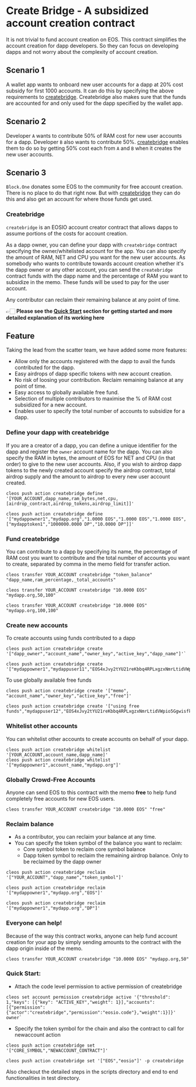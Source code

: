 
# Create Bridge - A subsidized account creation contract
It is not trivial to fund account creation on EOS. This contract simplifies the account creation for dapp developers.
So they can focus on developing dapps and not worry about the complexity of account creation.

## Scenario 1
A wallet app wants to onboard new user accounts for a dapp at 20% cost subsidy for first 1000 accounts. It can do this by specifying the above requirements to [createbridge](#Createbridge).
Createbridge also makes sure that the funds are accounted for and only used for the dapp specified by the wallet app. 

## Scenario 2
Developer `A` wants to contribute 50% of RAM cost for new user accounts for a dapp. Developer `B` also wants to contribute 50%.
[createbridge](#Createbridge) enables them to do so by getting 50% cost each from `A` and `B` when it creates the new user accounts.

## Scenario 3
`Block.One` donates some EOS to the community for free account creation. There is no place to do that right now. But with [createbridge](#Createbridge) they can do this and also get an account for where those funds get used.

### Createbridge
`createbridge` is an EOSIO account creator contract that allows dapps to assume portions of the costs for account creation.

As a dapp owner, you can define your dapp with `createbridge` contract specifying the owner/whitelisted account for the app. You can also specify the amount of RAM, NET and CPU you want for the new user accounts. 
As somebody who wants to contribute towards account creation whether it's the dapp owner or any other account, you can send the `createbridge` contract funds with the dapp name and the percentage of RAM you want to subsidize in the memo. These funds will be used to pay for the user account.

Any contributor can reclaim their remaining balance at any point of time.

👉🏻 **Please see the [Quick Start](#quick-start) section for getting started and more detailed explanation of its working here**

## Feature
Taking the lead from the scatter team, we have added some more features:
- Allow only the accounts registered with the dapp to avail the funds contributed for the dapp.
- Easy airdrops of dapp specific tokens with new account creation.
- No risk of loosing your contribution. Reclaim remaining balance at any point of time.
- Easy access to globally available free fund.
- Selection of multiple contributors to maximise the % of RAM cost subsidized for a new account.
- Enables user to specify the total number of accounts to subsidize for a dapp.

### Define your dapp with createbridge

If you are a creator of a dapp, you can define a unique identifier for the dapp and register the `owner` account name for the dapp. 
You can also specify the RAM in bytes, the amount of EOS for NET and CPU (in that order) to give to the new user accounts. 
Also, if you wish to airdrop dapp tokens to the newly created account specify the airdrop contract, total airdrop supply
and the amount to airdrop to every new user account created. 
```
cleos push action createbridge define '[YOUR_ACCOUNT,dapp_name,ram_bytes,net,cpu,[airdrop_contract,airdrop_tokens,airdrop_limit]]'

cleos push action createbridge define '["mydappowner1","mydapp.org","1.0000 EOS","1.0000 EOS","1.0000 EOS",["mydapptoken1","1000000.0000 DP","10.0000 DP"]]'
```
### Fund createbridge

You can contribute to a dapp by specifying its name, the percentage of RAM cost you want to contribute and the total number of accounts you want to create, separated by comma in the memo field for transfer action.
```
cleos transfer YOUR_ACCOUNT createbridge "token_balance" "dapp_name,ram_percentage,_total_accounts"

cleos transfer YOUR_ACCOUNT createbridge "10.0000 EOS" "mydapp.org,50,100"

cleos transfer YOUR_ACCOUNT createbridge "10.0000 EOS" "mydapp.org,100,100"
```

### Create new accounts
To create accounts using funds contributed to a dapp
```
cleos push action createbridge create '["dapp_owner","account_name","owner_key","active_key","dapp_name"]'`

cleos push action createbridge create '["mydappowner1","mydappuser11","EOS4xJvy2tYU21reKbbq4RPLxgzxNmrLtidVWpio5Ggwisfkgzg2L","EOS4xJvy2tYU21reKbbq4RPLxgzxNmrLtidVWpio5Ggwisfkgzg2L","mydapp.org"]'
```

To use globally available free funds
```
cleos push action createbridge create '["memo", "account_name","owner_key","active_key","free"]'
```
```
cleos push action createbridge create '["using free funds","mydappuser12","EOS4xJvy2tYU21reKbbq4RPLxgzxNmrLtidVWpio5Ggwisfkgzg2L","EOS4xJvy2tYU21reKbbq4RPLxgzxNmrLtidVWpio5Ggwisfkgzg2L","free"]'
```

### Whitelist other accounts

You can whitelist other accounts to create accounts on behalf of your dapp.
```
cleos push action createbridge whitelist '[YOUR_ACCOUNT,account_name,dapp_name]'
cleos push action createbridge whitelist '["mydappowner1",account_name,"mydapp.org"]'
```

### Globally Crowd-Free Accounts

Anyone can send EOS to this contract with the memo __free__ to help fund completely free accounts for new EOS users.
```
cleos transfer YOUR_ACCOUNT createbridge "10.0000 EOS" "free"
```

### Reclaim balance
- As a contributor, you can reclaim your balance at any time.
- You can specify the token symbol of the balance you want to reclaim:
    - Core symbol token to reclaim core symbol balance
    - Dapp token symbol to reclaim the remaining airdrop balance. Only to be reclaimed by the dapp owner
```
cleos push action createbridge reclaim '["YOUR_ACCOUNT","dapp_name","token_symbol"]'

cleos push action createbridge reclaim '["mydappowner1","mydapp.org","EOS"]'

cleos push action createbridge reclaim '["mydappowner1","mydapp.org","DP"]'
```

### Everyone can help!

Because of the way this contract works, anyone can help fund account creation for your app by simply sending amounts
to the contract with the dapp origin inside of the memo.
```
cleos transfer YOUR_ACCOUNT createbridge "10.0000 EOS" "mydapp.org,50"
```

### Quick Start:
- Attach the code level permission to active permission of createbridge
```
cleos set account permission createbridge active '{"threshold": 1,"keys": [{"key": "ACTIVE_KEY","weight": 1}],"accounts": [{"permission":{"actor":"createbridge","permission":"eosio.code"},"weight":1}]}' owner`
```
- Specify the token symbol for the chain and also the contract to call for newaccount action
```
cleos push action createbridge set '["CORE_SYMBOL","NEWACCOUNT_CONTRACT"]'

cleos push action createbridge set '["EOS","eosio"]' -p createbridge
```

Also checkout the detailed steps in the scripts directory and end to end functionalities in test directory.
